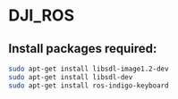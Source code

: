 # DJI_ROS

## Install packages required:
```bash
sudo apt-get install libsdl-image1.2-dev
sudo apt-get install libsdl-dev
sudo apt-get install ros-indigo-keyboard
```
